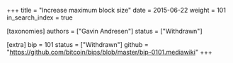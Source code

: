 +++
title = "Increase maximum block size"
date = 2015-06-22
weight = 101
in_search_index = true

[taxonomies]
authors = ["Gavin Andresen"]
status = ["Withdrawn"]

[extra]
bip = 101
status = ["Withdrawn"]
github = "https://github.com/bitcoin/bips/blob/master/bip-0101.mediawiki"
+++

